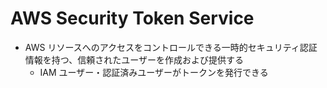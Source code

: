 # AWS Security Token Service

- AWS リソースへのアクセスをコントロールできる一時的セキュリティ認証情報を持つ、信頼されたユーザーを作成および提供する
  - IAM ユーザー・認証済みユーザーがトークンを発行できる

